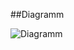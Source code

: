 ##Diagramm

![Diagramm](https://github.com/user-attachments/assets/c882a6a5-6248-4e50-9baf-500abf47d345)
